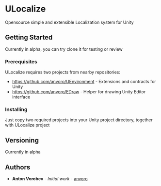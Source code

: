 # ULocalize

Opensource simple and extensible Localization system for Unity

## Getting Started

Currently in alpha, you can try clone it for testing or review

### Prerequisites

ULocalize requires two projects from nearby repositories:
  - https://github.com/anvoro/UEnvironment - Extensions and contracts for Unity
  - https://github.com/anvoro/EDraw - Helper for drawing Unity Editor interface  
  
### Installing

Just copy two required projects into your Unity project directory, together with ULocalize project

## Versioning

Currently in alpha

## Authors

* **Anton Vorobev** - *Initial work* - [anvoro](https://github.com/anvoro)
